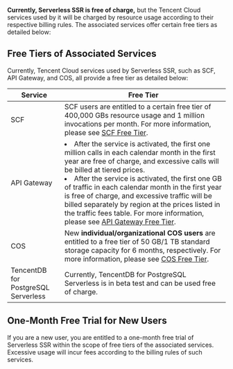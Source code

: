 **Currently, Serverless SSR is free of charge,** but the Tencent Cloud services used by it will be charged by resource usage according to their respective billing rules. The associated services offer certain free tiers as detailed below:

## Free Tiers of Associated Services

Currently, Tencent Cloud services used by Serverless SSR, such as SCF, API Gateway, and COS, all provide a free tier as detailed below:


| Service | Free Tier |
| ------------------------------ | ------------------------------------------------------------ |
| SCF | SCF users are entitled to a certain free tier of 400,000 GBs resource usage and 1 million invocations per month. For more information, please see [SCF Free Tier](https://intl.cloud.tencent.com/document/product/583/12282). |
| API Gateway | <li>After the service is activated, the first one million calls in each calendar month in the first year are free of charge, and excessive calls will be billed at tiered prices. </li><li>After the service is activated, the first one GB of traffic in each calendar month in the first year is free of charge, and excessive traffic will be billed separately by region at the prices listed in the traffic fees table. For more information, please see [API Gateway Free Tier](https://intl.cloud.tencent.com/document/product/628/11771).</li> |
| COS  | New **individual/organizational COS users** are entitled to a free tier of 50 GB/1 TB standard storage capacity for 6 months, respectively. For more information, please see [COS Free Tier](https://intl.cloud.tencent.com/document/product/436/6240). |
| TencentDB for PostgreSQL Serverless | Currently, TencentDB for PostgreSQL Serverless is in beta test and can be used free of charge. |

## One-Month Free Trial for New Users

If you are a new user, you are entitled to a one-month free trial of Serverless SSR within the scope of free tiers of the associated services. Excessive usage will incur fees according to the billing rules of such services.

